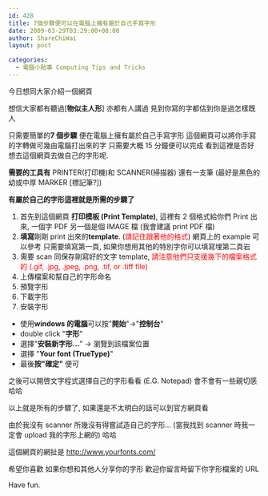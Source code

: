 ```yaml
---
id: 428
title: 7個步驟便可以在電腦上擁有屬於自己手寫字形
date: 2009-03-29T03:29:00+08:00
author: ShareChiWai
layout: post

categories:
  - 電腦小貼事 Computing Tips and Tricks
---
```


今日想同大家介紹一個網頁

想信大家都有聽過[<span style="font-weight: bold;">物似主人形</span>]
亦都有人講過 見到你寫的字都估到你是過怎樣既人

只需要簡單的<span style="font-weight: bold;">7 個步驟</span> 便在電腦上擁有屬於自己手寫字形
這個網頁可以將你手寫的字轉做可幾由電腦打出來的字
只需要大概 15 分鐘便可以完成
看到這裡是否好想去這個網頁去做自己的字形呢.

<span style="font-weight: bold;">需要的工具有</span>
PRINTER(打印機)和 SCANNER(掃描器)
還有一支筆 (最好是黑色的幼或中厚 MARKER [標記筆?])

<span style="font-weight: bold;">有屬於自己的字形這裡就是所需的步驟了</span>

1. 首先到這個網頁 <span style="font-weight: bold;">打印模板 (Print Template)</span>, 這裡有 2 個格式給你們 Print 出來, 一個字 PDF 另一個是個 IMAGE 檔
   (我會建議 print PDF 檔)
2. <span style="font-weight: bold;">填寫</span>剛剛 print 出來的<span style="font-weight: bold;">template</span>. (<span style="color: #ff0000;">請記住跟著他的格式</span>) 網頁上的 example 可以參考
   只需要填寫第一頁, 如果你想用其他的特別字你可以填寫埋第二頁岩
3. 需要 scan 同保存剛寫好的文字 template, <span style="color: #ff0000;">請注意他們只支援幾下的檔案格式的 (.gif, .jpg, .jpeg, .png, .tif, or .tiff file)</span>
4. 上傳檔案和幫自己的字形命名
5. 預覽字形
6. 下載字形
7. 安裝字形

- 使用<span style="font-weight: bold;">windows 的電腦</span>可以按"<span style="font-weight: bold;">開始</span>"->"<span style="font-weight: bold;">控制台</span>"
- double click "<span style="font-weight: bold;">字形</span>"
- 選擇"<span style="font-weight: bold;">安裝新字形...</span>" -> 瀏覽到該檔案位置
- 選擇 "<span style="font-weight: bold;">Your font (TrueType)</span>"
- 最後<span style="font-weight: bold;">按"確定"</span> 便可

之後可以開啓文字程式選擇自己的字形看看 (E.G. Notepad)
會不會有一些親切感
哈哈

以上就是所有的步驟了, 如果還是不太明白的話可以到官方網頁看

由於我沒有 scanner 所幾沒有得嘗試造自己的字形...
(當我找到 scanner 時我一定會 upload 我的字形上網的)
哈哈

這個網頁的網扯是
<http://www.yourfonts.com/>

希望你喜歡
如果你想和其他人分享你的字形
歡迎你留言時留下你字形檔案的 URL

Have fun.
